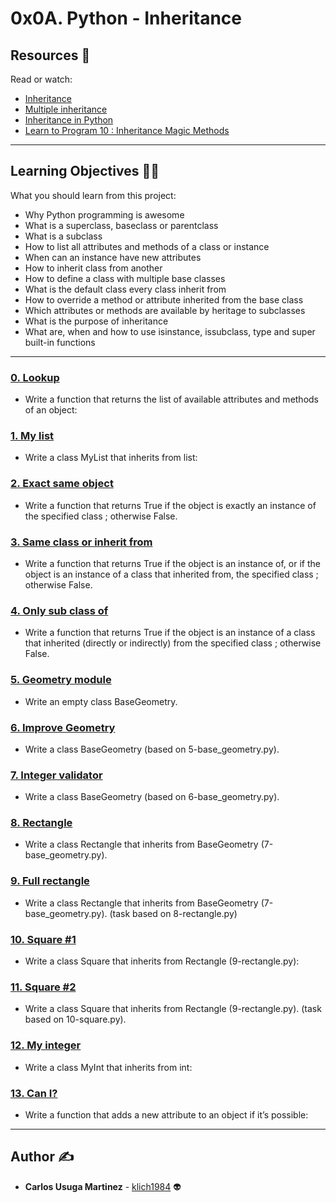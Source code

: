 # 0x0A. Python - Inheritance

## Resources :eyes:
Read or watch:
* [Inheritance](https://intranet.hbtn.io/rltoken/E2Bs3bxX8GuSEKuWqswU7g)
* [Multiple inheritance](https://intranet.hbtn.io/rltoken/auwnZOKkBZ97JaLtrMryuA)
* [Inheritance in Python](https://intranet.hbtn.io/rltoken/ycewwwPmDpXqRp2R1FW51w)
* [Learn to Program 10 : Inheritance Magic Methods](https://intranet.hbtn.io/rltoken/F8LUzmvPI4yur1Z37ZM1fQ)

---
## Learning Objectives :technologist:
What you should learn from this project:

* Why Python programming is awesome 
* What is a superclass, baseclass or parentclass
* What is a subclass
* How to list all attributes and methods of a class or instance
* When can an instance have new attributes
* How to inherit class from another
* How to define a class with multiple base classes 
* What is the default class every class inherit from
* How to override a method or attribute inherited from the base class
* Which attributes or methods are available by heritage to subclasses
* What is the purpose of inheritance
* What are, when and how to use isinstance, issubclass, type and super built-in functions

---

### [0. Lookup](./0-lookup.py)
* Write a function that returns the list of available attributes and methods of an object:


### [1. My list](./1-my_list.py)
* Write a class MyList that inherits from list:


### [2. Exact same object](./2-is_same_class.py)
* Write a function that returns True if the object is exactly an instance of the specified class ; otherwise False.


### [3. Same class or inherit from](./3-is_kind_of_class.py)
* Write a function that returns True if the object is an instance of, or if the object is an instance of a class that inherited from, the specified class ; otherwise False.


### [4. Only sub class of](./4-inherits_from.py)
* Write a function that returns True if the object is an instance of a class that inherited (directly or indirectly) from the specified class ; otherwise False.


### [5. Geometry module](./5-base_geometry.py)
* Write an empty class BaseGeometry.


### [6. Improve Geometry](./6-base_geometry.py)
* Write a class BaseGeometry (based on 5-base_geometry.py).


### [7. Integer validator](./7-base_geometry.py)
* Write a class BaseGeometry (based on 6-base_geometry.py).


### [8. Rectangle](./8-rectangle.py)
* Write a class Rectangle that inherits from BaseGeometry (7-base_geometry.py).


### [9. Full rectangle](./9-rectangle.py)
* Write a class Rectangle that inherits from BaseGeometry (7-base_geometry.py).
(task based on 8-rectangle.py)


### [10. Square #1](./10-square.py)
* Write a class Square that inherits from Rectangle (9-rectangle.py):


### [11. Square #2](./11-square.py)
* Write a class Square that inherits from Rectangle (9-rectangle.py).
(task based on 10-square.py).


### [12. My integer](./100-my_int.py)
* Write a class MyInt that inherits from int:


### [13. Can I?](./101-add_attribute.py)
* Write a function that adds a new attribute to an object if it’s possible:

---

## Author :writing_hand:
* **Carlos Usuga Martinez** - [klich1984](https://github.com/klich1984) :alien: